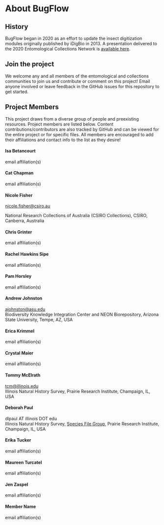 # About BugFlow

## History
BugFlow began in 2020 as an effort to update the insect digitization modules originally published by iDigBio in 2013. A presentation delivered to the 2020 Entomological Collections Network is [available here](https://drive.google.com/file/d/13Rhvdy_b7Ic-PHJ2STMuRD0_DwM6gWQj/view?usp=sharing).

## Join the project
We welcome any and all members of the entomological and collections communities to join us and contribute or comment on this project! Email anyone involved or leave feedback in the GitHub issues for this repository to get started.

## Project Members
This project draws from a diverse group of people and preexisting resources. Project members are listed below.  Content contributions/contributors are also tracked by GitHub and can be viewed for the entire project or for specific files. All members are encouraged to add their affiliations and contact info to the list as they desire!

#### Isa Betancourt
email
affiliation(s)
#### Cat Chapman
email
affiliation(s)
#### Nicole Fisher
nicole.fisher@csiro.au

National Research Collections of Australia (CSIRO Collections), CSIRO, Canberra, Australia
#### Chris Grinter
email
affiliation(s)
#### Rachel Hawkins Sipe
email
affiliation(s)
#### Pam Horsley
email
affiliation(s)
#### Andrew Johnston
ajohnston@asu.edu  
Biodiversity Knowledge Integration Center and NEON Biorepository, Arizona State University, Tempe, AZ, USA
#### Erica Krimmel
email
affiliation(s)

#### Crystal Maier
email
affiliation(s)
#### Tommy McElrath
tcm@illinois.edu  
Illinois Natural History Survey, Prairie Research Institute, Champaign, IL, USA
#### Deborah Paul
dlpaul AT illinois DOT edu  
Illinois Natural History Survey, [Species File Group](https://speciesfilegroup.org/), Prairie Research Institute, Champaign, IL, USA
#### Erika Tucker
email
affiliation(s)
#### Maureen Turcatel
email
affiliation(s)
#### Jen Zaspel
email
affiliation(s)

#### Member Name
email
affiliation(s)
